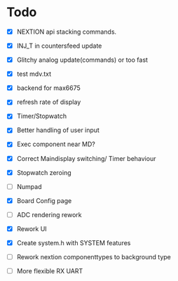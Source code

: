 # Todo

- [x] NEXTION api stacking commands.
- [x] INJ_T in countersfeed update
- [x] Glitchy analog update(commands) or too fast
- [x] test mdv.txt
- [x] backend for max6675
- [x] refresh rate of display
- [x] Timer/Stopwatch
- [x] Better handling of user input
- [x] Exec component near MD?
- [x] Correct Maindisplay switching/ Timer behaviour
- [x] Stopwatch zeroing
- [ ] Numpad
- [x] Board Config page
- [ ] ADC rendering rework
- [x] Rework UI
- [x] Create system.h with SYSTEM features
- [ ] Rework nextion componenttypes to background type
- [ ] More flexible RX UART
  